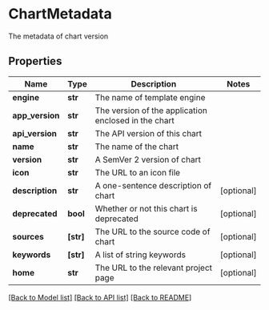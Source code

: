 # ChartMetadata

The metadata of chart version

## Properties
Name | Type | Description | Notes
------------ | ------------- | ------------- | -------------
**engine** | **str** | The name of template engine | 
**app_version** | **str** | The version of the application enclosed in the chart | 
**api_version** | **str** | The API version of this chart | 
**name** | **str** | The name of the chart | 
**version** | **str** | A SemVer 2 version of chart | 
**icon** | **str** | The URL to an icon file | 
**description** | **str** | A one-sentence description of chart | [optional] 
**deprecated** | **bool** | Whether or not this chart is deprecated | [optional] 
**sources** | **[str]** | The URL to the source code of chart | [optional] 
**keywords** | **[str]** | A list of string keywords | [optional] 
**home** | **str** | The URL to the relevant project page | [optional] 

[[Back to Model list]](../README.md#documentation-for-models) [[Back to API list]](../README.md#documentation-for-api-endpoints) [[Back to README]](../README.md)


